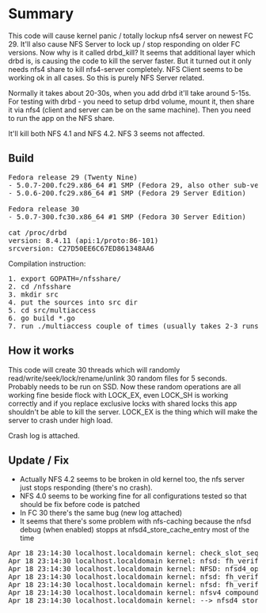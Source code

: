 # Summary
This code will cause kernel panic / totally lockup nfs4 server on newest FC 29. It'll also cause NFS Server to lock up / stop responding on older FC versions. Now why is it called drbd_kill? It seems that additional layer
which drbd is, is causing the code to kill the server faster. But it turned out it only needs nfs4 share to kill nfs4-server completely. NFS Client seems to be working ok in all cases. So this is purely NFS Server related.

Normally it takes about 20-30s, when you add drbd it'll take around 5-15s. For testing with drbd - you need to setup drbd volume, mount it, then share it via nfs4 (client and server can be on the same machine). Then you need to run the app on the NFS share.

It'll kill both NFS 4.1 and NFS 4.2. NFS 3 seems not affected.

## Build

<pre>
Fedora release 29 (Twenty Nine)
- 5.0.7-200.fc29.x86_64 #1 SMP (Fedora 29, also other sub-versions)
- 5.0.6-200.fc29.x86_64 #1 SMP (Fedora 29 Server Edition)

Fedora release 30
- 5.0.7-300.fc30.x86_64 #1 SMP (Fedora 30 Server Edition)

cat /proc/drbd
version: 8.4.11 (api:1/proto:86-101)
srcversion: C27D50EE6C67ED861348AA6
</pre>

Compilation instruction:
<pre>
1. export GOPATH=/nfsshare/
2. cd /nfsshare
3. mkdir src
4. put the sources into src dir
5. cd src/multiaccess
6. go build *.go
7. run ./multiaccess couple of times (usually takes 2-3 runs to kill the server)
</pre>

## How it works
This code will create 30 threads which will randomly read/write/seek/lock/rename/unlink 30 random files for 5 seconds. Probably needs to be run on SSD. Now these random operations are all working fine beside flock with LOCK_EX, even LOCK_SH is working correctly and if you replace exclusive locks with shared locks this app shouldn't be able to kill the server. LOCK_EX is the thing which will make the server to crash under high load.

Crash log is attached.

## Update / Fix
- Actually NFS 4.2 seems to be broken in old kernel too, the nfs server just stops responding (there's no crash).
- NFS 4.0 seems to be working fine for all configurations tested so that should be fix before code is patched
- In FC 30 there's the same bug (new log attached)
- It seems that there's some problem with nfs-caching because the nfsd debug (when enabled) stopps at nfsd4_store_cache_entry most of the time

<pre>Apr 18 23:14:30 localhost.localdomain kernel: check_slot_seqid enter. seqid 7622 slot_seqid 7621
Apr 18 23:14:30 localhost.localdomain kernel: nfsd: fh_verify(40: 81070001 0c0006c9 00000000 1ff8ff25 5b49d18f 10c1cbab)
Apr 18 23:14:30 localhost.localdomain kernel: NFSD: nfsd4_open filename  op_openowner           (null)
Apr 18 23:14:30 localhost.localdomain kernel: nfsd: fh_verify(40: 81070001 0c0006c9 00000000 1ff8ff25 5b49d18f 10c1cbab)
Apr 18 23:14:30 localhost.localdomain kernel: nfsd: fh_verify(40: 81070001 0c0006c9 00000000 1ff8ff25 5b49d18f 10c1cbab)
Apr 18 23:14:30 localhost.localdomain kernel: nfsv4 compound returned 10008
Apr 18 23:14:30 localhost.localdomain kernel: --> nfsd4_store_cache_entry slot 00000000cbf38d42</pre>
